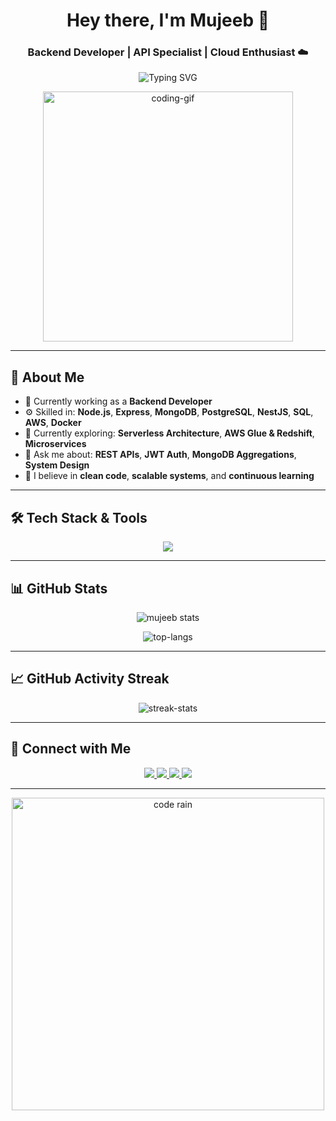 <h1 align="center">Hey there, I'm Mujeeb 👋</h1>
<h3 align="center">Backend Developer | API Specialist | Cloud Enthusiast ☁️</h3>

<p align="center">
  <img src="https://readme-typing-svg.herokuapp.com?font=Fira+Code&duration=2500&pause=1000&color=F7F7F7&background=000000&center=true&vCenter=true&width=435&lines=Hi+%F0%9F%91%8B%2C+I'm+Mujeeb!;Backend+Developer+from+Pakistan!;Let's+build+something+awesome+🚀" alt="Typing SVG" />
</p>

<p align="center">
  <img src="https://media.giphy.com/media/qgQUggAC3Pfv687qPC/giphy.gif" width="400" alt="coding-gif" />
</p>

---

## 🚀 About Me

- 🔭 Currently working as a **Backend Developer**
- ⚙️ Skilled in: **Node.js**, **Express**, **MongoDB**, **PostgreSQL**, **NestJS**, **SQL**, **AWS**, **Docker**
- 🌱 Currently exploring: **Serverless Architecture**, **AWS Glue & Redshift**, **Microservices**
- 💬 Ask me about: **REST APIs**, **JWT Auth**, **MongoDB Aggregations**, **System Design**
- 🧠 I believe in **clean code**, **scalable systems**, and **continuous learning**

---

## 🛠️ Tech Stack & Tools

<p align="center">
  <img src="https://skillicons.dev/icons?i=nodejs,express,mongodb,postgres,nestjs,aws,docker,git,javascript" />
</p>

---

## 📊 GitHub Stats

<p align="center">
  <img src="https://github-readme-stats.vercel.app/api?username=mujeeb-blouch&show_icons=true&theme=tokyonight&count_private=true&include_all_commits=true" alt="mujeeb stats" />
</p>

<p align="center">
  <img src="https://github-readme-stats.vercel.app/api/top-langs/?username=mujeeb-blouch&layout=compact&theme=tokyonight" alt="top-langs" />
</p>

---

## 📈 GitHub Activity Streak

<p align="center">
  <img src="https://github-readme-streak-stats.herokuapp.com/?user=mujeeb-blouch&theme=tokyonight" alt="streak-stats" />
</p>

---

## 🔗 Connect with Me

<p align="center">
  <a href="https://www.linkedin.com/in/mujeeb-ur-rehman-8717811b7/" target="_blank">
    <img src="https://skillicons.dev/icons?i=linkedin" />
  </a>
  <a href="https://twitter.com/shameer_193" target="_blank">
    <img src="https://skillicons.dev/icons?i=twitter" />
  </a>
  <a href="https://www.instagram.com/mujeeb__blouch/" target="_blank">
    <img src="https://skillicons.dev/icons?i=instagram" />
  </a>
  <a href="https://www.facebook.com/mujeeb.blouch.007" target="_blank">
    <img src="https://skillicons.dev/icons?i=facebook" />
  </a>
</p>

---

<p align="center">
  <img src="https://github.com/Akshay090/github-profile-readme-generator/blob/master/code.gif?raw=true" alt="code rain" width="500" />
</p>
